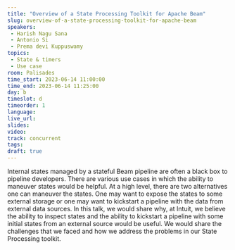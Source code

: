 ```yaml
---
title: "Overview of a State Processing Toolkit for Apache Beam"
slug: overview-of-a-state-processing-toolkit-for-apache-beam
speakers:
 - Harish Nagu Sana
 - Antonio Si
 - Prema devi Kuppuswamy
topics:
 - State & timers
 - Use case
room: Palisades
time_start: 2023-06-14 11:00:00
time_end: 2023-06-14 11:25:00
day: b
timeslot: d
timeorder: 1
language: 
live_url: 
slides: 
video: 
track: concurrent
tags:
draft: true
---
```


Internal states managed by a stateful Beam pipeline are often a black box to pipeline developers. There are various use cases in which the ability to maneuver states would be helpful. At a high level, there are two alternatives one can maneuver the states. One may want to expose the states to some external storage or one may want to kickstart a pipeline with the data from external data sources. In this talk, we would share why, at Intuit, we believe the ability to inspect states and the ability to kickstart a pipeline with some initial states from an external source would be useful. We would share the challenges that we faced and how we address the problems in our State Processing toolkit.